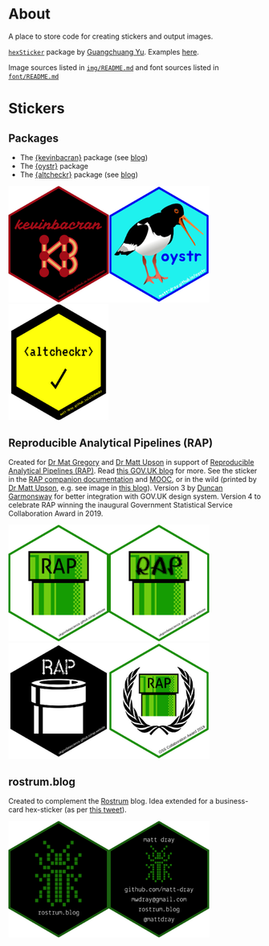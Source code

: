 # About

A place to store code for creating stickers and output images.

[`hexSticker`](https://github.com/GuangchuangYu/hexSticker) package by [Guangchuang Yu](https://github.com/GuangchuangYu). Examples [here](http://hexb.in).

Image sources listed in [`img/README.md`](https://github.com/matt-dray/stickers/blob/master/img/README.md) and font sources listed in [`font/README.md`](https://github.com/matt-dray/stickers/blob/master/font/README.md)

# Stickers

## Packages

* The [{kevinbacran}](https://matt-dray.github.io/kevinbacran/) package (see [blog](https://www.rostrum.blog/2019/02/27/hadley-number/))
* The [{oystr}](https://matt-dray.github.io/oystr/) package
* The [{altcheckr}](https://matt-dray.github.io/altcheckr/) package (see [blog](https://www.rostrum.blog/2019/12/08/altcheckr/))

<img src="output/kevinbacran_hex.png" width=200><img src="output/oystr_hex.png" width=200><img src="output/altcheckr_hex.png" width=200>

## Reproducible Analytical Pipelines (RAP)

Created for [Dr Mat Gregory](https://twitter.com/mammykins_) and [Dr Matt Upson](https://twitter.com/m_a_upson) in support of [Reproducible Analytical Pipelines (RAP)](https://ukgovdatascience.github.io/rap-website). Read [this GOV.UK blog](https://dataingovernment.blog.gov.uk/2017/03/27/reproducible-analytical-pipeline/) for more. See the sticker in the [RAP companion documentation](https://github.com/ukgovdatascience/rap_companion) and [MOOC](https://www.udemy.com/reproducible-analytical-pipelines/), or in the wild (printed by [Dr Matt Upson](https://github.com/ivyleavedtoadflax), e.g. see image in [this blog](https://dataingovernment.blog.gov.uk/2017/11/27/transforming-the-process-of-producing-official-statistics/)). Version 3 by [Duncan Garmonsway](https://twitter.com/nacnudus) for better integration with GOV.UK design system. Version 4 to celebrate RAP winning the inaugural Government Statistical Service Collaboration Award in 2019.

<img src="output/rap_hex.png" width=200><img src="output/rap_v2_hex.png" width=200><img src="output/rap_v3_hex.png" width=200><img src="output/rap_v4_hex.png" width=200>

## rostrum.blog

Created to complement the [Rostrum](https://www.rostrum.blog) blog. Idea extended for a business-card hex-sticker (as per [this tweet](https://twitter.com/mattdray/status/923837532789526528)).

<img src="output/rostrum_hex.png" width=200><img src="output/business_hex.png" width=200>